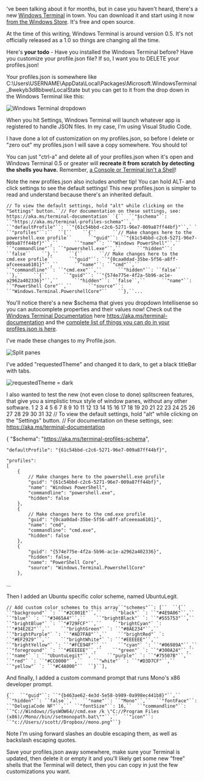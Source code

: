 've been talking about it for months, but in case you haven't heard, there's a new [Windows Terminal](https://www.hanselman.com/blog/ANewConsoleForWindowsItsTheOpenSourceWindowsTerminal.aspx) in town. You can download it and start using it now [from the Windows Store](https://www.microsoft.com/es-do/p/windows-terminal-preview/9n0dx20hk701?cid=storebadge&ocid=badge&rtc=1&activetab=pivot:overviewtab&WT.mc_id=-blog-scottha). It's free and open source.

At the time of this writing, Windows Terminal is around version 0.5. It's not officially released as a 1.0 so things are changing all the time.

Here's **your todo** - Have you installed the Windows Terminal before? Have you customize your profile.json file? If so, I want you to DELETE your profiles.json!

Your profiles.json is somewhere like C:\Users\USERNAME\AppData\Local\Packages\Microsoft.WindowsTerminal_8wekyb3d8bbwe\LocalState but you can get to it from the drop down in the Windows Terminal like this:

![Windows Terminal dropdown](https://www.hanselman.com/blog/content/binary/Windows-Live-Writer/5949f982c134_1496C/image_5572ddd8-9f84-4a5d-a351-250d5667d0c3.png)

When you hit Settings, Windows Terminal will launch whatever app is registered to handle JSON files. In my case, I'm using Visual Studio Code.

I have done a lot of customization on my profiles.json, so before I delete or "zero out" my profiles.json I will save a copy somewhere. You should to!

You can just "ctrl-a" and delete all of your profiles.json when it's open and Windows Terminal 0.5 or greater will **recreate it from scratch by detecting the shells you have.** Remember, [a Console or Terminal isn't a Shell](https://www.hanselman.com/blog/WhatsTheDifferenceBetweenAConsoleATerminalAndAShell.aspx)!

Note the new profiles.json also includes another tip! You can hold ALT- and click settings to see the default settings! This new profiles.json is simpler to read and understand because there's an inherited default.

```
// To view the default settings, hold "alt" while clicking on the "Settings" button.``// For documentation on these settings, see: https://aka.ms/terminal-documentation` `{``  ``"$schema"``: ``"https://aka.ms/terminal-profiles-schema"``,` `  ``"defaultProfile"``: ``"{61c54bbd-c2c6-5271-96e7-009a87ff44bf}"``,` `  ``"profiles"``:``  ``[``    ``{``      ``// Make changes here to the powershell.exe profile``      ``"guid"``: ``"{61c54bbd-c2c6-5271-96e7-009a87ff44bf}"``,``      ``"name"``: ``"Windows PowerShell"``,``      ``"commandline"``: ``"powershell.exe"``,``      ``"hidden"``: ``false``    ``},``    ``{``      ``// Make changes here to the cmd.exe profile``      ``"guid"``: ``"{0caa0dad-35be-5f56-a8ff-afceeeaa6101}"``,``      ``"name"``: ``"cmd"``,``      ``"commandline"``: ``"cmd.exe"``,``      ``"hidden"``: ``false``    ``},``    ``{``      ``"guid"``: ``"{574e775e-4f2a-5b96-ac1e-a2962a402336}"``,``      ``"hidden"``: ``false``,``      ``"name"``: ``"PowerShell Core"``,``      ``"source"``: ``"Windows.Terminal.PowershellCore"``    ``},``...
```

You'll notice there's a new $schema that gives you dropdown Intellisense so you can autocomplete properties and their values now! Check out the [Windows Terminal Documentation](https://aka.ms/terminal-documentation) here https://aka.ms/terminal-documentation and the [complete list of things you can do in your profiles.json is here](https://github.com/microsoft/terminal/blob/master/doc/cascadia/SettingsSchema.md?WT.mc_id=-blog-scottha).

I've made these changes to my Profile.json.

![Split panes](https://www.hanselman.com/blog/content/binary/Windows-Live-Writer/5949f982c134_1496C/image_4a4db7df-e017-479c-8ecd-7ed16d00301f.png)

I've added "requestedTheme" and changed it to dark, to get a black titleBar with tabs.

![requestedTheme = dark ](https://www.hanselman.com/blog/content/binary/Windows-Live-Writer/5949f982c134_1496C/image_66f609cd-cbaf-4060-90b4-131f9c78f0f6.png)

I also wanted to test the new (not even close to done) splitscreen features, that give you a simplistic tmux style of window panes, without any other software.
1
2
3
4
5
6
7
8
9
10
11
12
13
14
15
16
17
18
19
20
21
22
23
24
25
26
27
28
29
30
31
32
// To view the default settings, hold "alt" while clicking on the "Settings" button.
// For documentation on these settings, see: https://aka.ms/terminal-documentation
 
{
    "$schema": "https://aka.ms/terminal-profiles-schema",
 
    "defaultProfile": "{61c54bbd-c2c6-5271-96e7-009a87ff44bf}",
 
    "profiles":
    [
        {
            // Make changes here to the powershell.exe profile
            "guid": "{61c54bbd-c2c6-5271-96e7-009a87ff44bf}",
            "name": "Windows PowerShell",
            "commandline": "powershell.exe",
            "hidden": false
        },
        {
            // Make changes here to the cmd.exe profile
            "guid": "{0caa0dad-35be-5f56-a8ff-afceeeaa6101}",
            "name": "cmd",
            "commandline": "cmd.exe",
            "hidden": false
        },
        {
            "guid": "{574e775e-4f2a-5b96-ac1e-a2962a402336}",
            "hidden": false,
            "name": "PowerShell Core",
            "source": "Windows.Terminal.PowershellCore"
        },
...

Then I added an Ubuntu specific color scheme, named UbuntuLegit.

```
// Add custom color schemes to this array``"schemes"``: [``  ``{``    ``"background"` `: ``"#2C001E"``,``    ``"black"` `: ``"#4E9A06"``,``    ``"blue"` `: ``"#3465A4"``,``    ``"brightBlack"` `: ``"#555753"``,``    ``"brightBlue"` `: ``"#729FCF"``,``    ``"brightCyan"` `: ``"#34E2E2"``,``    ``"brightGreen"` `: ``"#8AE234"``,``    ``"brightPurple"` `: ``"#AD7FA8"``,``    ``"brightRed"` `: ``"#EF2929"``,``    ``"brightWhite"` `: ``"#EEEEEE"``,``    ``"brightYellow"` `: ``"#FCE94F"``,``    ``"cyan"` `: ``"#06989A"``,``    ``"foreground"` `: ``"#EEEEEE"``,``    ``"green"` `: ``"#300A24"``,``    ``"name"` `: ``"UbuntuLegit"``,``    ``"purple"` `: ``"#75507B"``,``    ``"red"` `: ``"#CC0000"``,``    ``"white"` `: ``"#D3D7CF"``,``    ``"yellow"` `: ``"#C4A000"``  ``}``],
```

And finally, I added a custom command prompt that runs Mono's x86 developer prompt.

```
{``  ``"guid"``: ``"{b463ae62-4e3d-5e58-b989-0a998ec441b8}"``,``  ``"hidden"``: ``false``,``  ``"name"``: ``"Mono"``,``  ``"fontFace"``: ``"DelugiaCode NF"``,``  ``"fontSize"``: 16,``  ``"commandline"``: ``"C://Windows//SysWOW64//cmd.exe /k \"C://Program Files (x86)//Mono//bin//setmonopath.bat\""``,``  ``"icon"``: ``"c://Users//scott//Dropbox//mono.png"``}
```

Note I'm using forward slashes an double escaping them, as well as backslash escaping quotes.

Save your profiles.json away somewhere, make sure your Terminal is updated, then delete it or empty it and you'll likely get some new "free" shells that the Terminal will detect, then you can copy in just the few customizations you want.